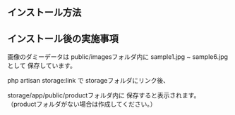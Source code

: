## インストール方法
## インストール後の実施事項

画像のダミーデータは
public/imagesフォルダ内に
sample1.jpg ~ sample6.jpg として
保存しています。

php artisan storage:link で
storageフォルダにリンク後、

storage/app/public/productフォルダ内に
保存すると表示されます。
（productフォルダがない場合は作成してください。）

